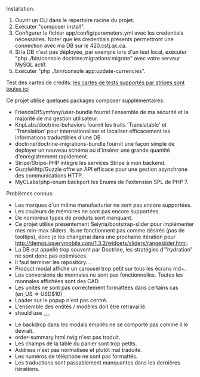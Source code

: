 Installation:
  1. Ouvrir un CLI dans le répertoire racine du projet.
  2. Exécuter "composer install".
  3. Configurer le fichier app/config/parameters.yml avec les credentials nécessaires.
      Noter que les credentials présents permettront une connection avec ma DB sur le 420.cstj.qc.ca.
  4. Si la DB n'est pas déployée, par exemple lors d'un test local, exécuter "php ./bin/console doctrine:migrations:migrate" avec votre serveur MySQL actif.
  5. Exécuter "php ./bin/console app:update-currencies".

Test des cartes de crédits: [les cartes de tests supportés par stripes sont toutes ici](https://stripe.com/docs/testing)

Ce projet utilise quelques packages composer supplémentaires:
  * FriendsOfSymfony/user-bundle fournit l'ensemble de ma sécurité et la majorité de ma gestion utilisateur.
  * KnpLabs/doctrine-behaviors fournit les traits 'Translatable' et 'Translation' pour internationaliser et localiser efficacement les informations traductibles d'une DB.
  * doctrine/doctrine-migrations-bundle fournit une façon simple de déployer un nouveau schéma ou d'insérer une grande quantité d'enregistrement rapidement.
  * Stripe/Stripe-PHP intègre les services Stripe à mon backend.
  * GuzzleHttp/Guzzle offre un API efficace pour une gestion asynchrone des communications HTTP.
  * MyCLabs/php-enum backport les Enums de l'extension SPL de PHP 7.

Problèmes connus:
  * Les marques d'un même manufacturier ne sont pas encore supportées.
  * Les couleurs de mémoires ne sont pas encore supportées.
  * De nombreux types de produits sont manquant.
  * Ce projet utilise présentement Seiyria/bootstrap-slider pour implémenter mes min-max sliders. Ils ne fonctionnent pas comme désirés (pas de tooltips), donc je les changerai dans une prochaine itération pour http://demos.jquerymobile.com/1.3.2/widgets/sliders/rangeslider.html.
  * La DB est appellé trop souvent par Doctrine, les stratégies d'"hydration" ne sont donc pas optimisées.
  * Il faut terminer les repository....
  * Product modal affiche un carousel trop petit sur tous les écrans md+.
  * Les conversions de monnaies ne sont pas fonctionnelles. Toutes les monnaies affichées sont des CAD.
  * Les unités ne sont pas correctement formattées dans certains cas (en_US => USD$10)
  * Loader sur le popup n'est pas centré.
  * L'ensemble des entités / modèles doit être retravaillé.
  * <form> should use <button type="submit">
  * Le backdrop dans les modals empilés ne se comporte pas comme il le devrait.
  * order-summary.html.twig n'est pas traduit.
  * Les champs de la table du panier sont trop petits.
  * Address n'est pas normalisée et plutôt mal traduite.
  * Les numéros de téléphone ne sont pas formattés.
  * Les traductions sont passablement manquantes dans les dernières itérations.
